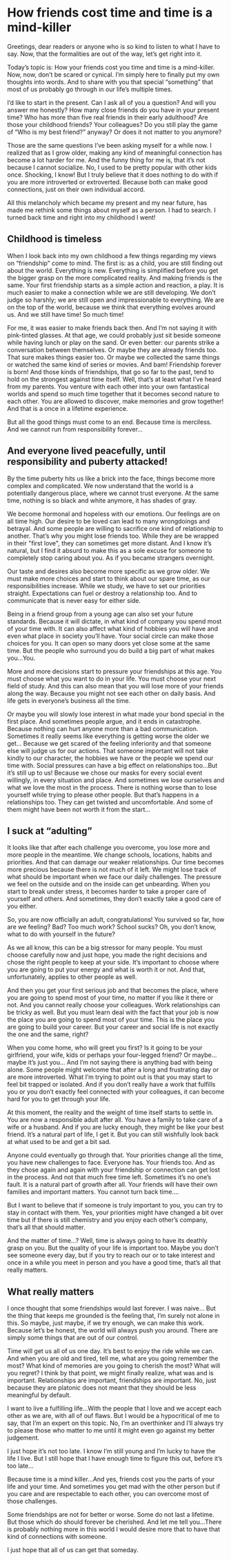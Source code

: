 # How friends cost time and time is a mind-killer

Greetings, dear readers or anyone who is so kind to listen to what I have to say. 
Now, that the formalities are out of the way, let’s get right into it. 

Today’s topic is: How your friends cost you time and time is a mind-killer. Now, now, don’t be scared or cynical. I’m simply here to finally put my own thoughts into words. And to share with you that special “something” that most of us probably go through in our life’s multiple times. 

I’d like to start in the present. Can I ask all of you a question? And will you answer me honestly? How many close friends do you have in your present time? Who has more than five real friends in their early adulthood? Are those your childhood friends? Your colleagues? Do you still play the game of “Who is my best friend?” anyway? Or does it not matter to you anymore? 

Those are the same questions I’ve been asking myself for a while now. 
I realized that as I grow older, making any kind of meaningful connection has become a lot harder for me. And the funny thing for me is, that it’s not because I cannot socialize. No, I used to be pretty popular with other kids once. Shocking, I know! But I truly believe that it does nothing to do with if you are more introverted or extroverted. Because both can make good connections, just on their own individual accord. 

All this melancholy which became my present and my near future, has made me rethink some things about myself as a person. I had to search. I turned back time and right into my childhood I went! 

## Childhood is timeless 

When I look back into my own childhood a few things regarding my views on “friendship” come to mind. The first is: as a child, you are still finding out about the world. Everything is new. Everything is simplified before you get the bigger grasp on the more complicated reality. And making friends is the same. Your first friendship starts as a simple action and reaction, a play. It is much easier to make a connection while we are still developing. We don’t judge so harshly; we are still open and impressionable to everything. We are on the top of the world, because we think that everything evolves around us. And we still have time! So much time! 

For me, it was easier to make friends back then. And I’m not saying it with pink-tinted glasses. At that age, we could probably just sit beside someone while having lunch or play on the sand. Or even better: our parents strike a conversation between themselves. Or maybe they are already friends too. That sure makes things easier too. Or maybe we collected the same things or watched the same kind of series or movies. And bam! Friendship forever is born! And those kinds of friendships, that go so far to the past, tend to hold on the strongest against time itself. Well, that’s at least what I’ve heard from my parents. You venture with each other into your own fantastical worlds and spend so much time together that it becomes second nature to each other. You are allowed to discover, make memories and grow together! And that is a once in a lifetime experience. 

But all the good things must come to an end. Because time is merciless. And we cannot run from responsibility forever… 

## And everyone lived peacefully, until responsibility and puberty attacked! 

By the time puberty hits us like a brick into the face, things become more complex and complicated. We now understand that the world is a potentially dangerous place, where we cannot trust everyone. At the same time, nothing is so black and white anymore, it has shades of gray. 

We become hormonal and hopeless with our emotions. Our feelings are on all time high. Our desire to be loved can lead to many wrongdoings and betrayal. And some people are willing to sacrifice one kind of relationship to another. That’s why you might lose friends too. While they are be wrapped in their "first love", they can sometimes get more distant. And I know it’s natural, but I find it absurd to make this as a sole excuse for someone to completely stop caring about you. As if you became strangers overnight. 

Our taste and desires also become more specific as we grow older. We must make more choices and start to think about our spare time, as our responsibilities increase. While we study, we have to set our priorities straight. Expectations can fuel or destroy a relationship too. And to communicate that is never easy for either side. 

Being in a friend group from a young age can also set your future standards. Because it will dictate, in what kind of company you spend most of your time with. It can also affect what kind of hobbies you will have and even what place in society you’ll have. Your social circle can make those choices for you. It can open so many doors yet close some at the same time. But the people who surround you do build a big part of what makes you…You. 

More and more decisions start to pressure your friendships at this age. You must choose what you want to do in your life. You must choose your next field of study. And this can also mean that you will lose more of your friends along the way. Because you might not see each other on daily basis. And life gets in everyone’s business all the time. 

Or maybe you will slowly lose interest in what made your bond special in the first place. And sometimes people argue, and it ends in catastrophe. Because nothing can hurt anyone more than a bad communication. Sometimes it really seems like everything is getting worse the older we get… Because we get scared of the feeling inferiority and that someone else will judge us for our actions. That someone important will not take kindly to our character, the hobbies we have or the people we spend our time with. Social pressures can have a big effect on relationships too…But it’s still up to us! Because we chose our masks for every social event willingly, in every situation and place. And sometimes we lose ourselves and what we love the most in the process. There is nothing worse than to lose yourself while trying to please other people. But that’s  happens in a relationships too. They can get twisted and uncomfortable. And some of them might have been not worth it from the start… 

## I suck at “adulting” 

It looks like that after each challenge you overcome, you lose more and more people in the meantime. We change schools, locations, habits and priorities. And that can damage our weaker relationships. Our time becomes more precious because there is not much of it left. We might lose track of what should be important when we face our daily challenges. The pressure we feel on the outside and on the inside can get unbearding. When you start to break under stress, it becomes harder to take a proper care of yourself and others. And sometimes, they don’t exactly take a good care of you either. 

So, you are now officially an adult, congratulations! You survived so far, how are we feeling? Bad? Too much work? School sucks? Oh, you don’t know, what to do with yourself in the future? 

As we all know, this can be a big stressor for many people. You must choose carefully now and just hope, you made the right decisions and chose the right people to keep at your side. It’s important to choose where you are going to put your energy and what is worth it or not. And that, unfortunately, applies to other people as well. 

And then you get your first serious job and that becomes the place, where you are going to spend most of your time, no matter if you like it there or not. And you cannot really choose your colleagues. Work relationships can be tricky as well. But you must learn deal with the fact that your job is now the place you are going to spend most of your time. This is the place you are going to build your career. But your career and social life is not exactly the one and the same, right? 

When you come home, who will greet you first? Is it going to be your girlfriend, your wife, kids or perhaps your four-legged friend? Or maybe…maybe it’s just you… And I’m not saying there is anything bad with being alone. Some people might welcome that after a long and frustrating day or are more introverted. What I’m trying to point out is that you may start to feel bit trapped or isolated. And if you don’t really have a work that fulfills you or you don’t exactly feel connected with your colleagues, it can become hard for you to get through your life. 

At this moment, the reality and the weight of time itself starts to settle in. You are now a responsible adult after all. You have a family to take care of a wife or a husband. And if you are lucky enough, they might be like your best friend. It’s a natural part of life, I get it. But you can still wishfully look back at what used to be and get a bit sad. 

Anyone could eventually go through that. Your priorities change all the time, you have new challenges to face.  Everyone has. Your friends too. And as they chose again and again with your friendship or connection can get lost in the process. And not that much free time left. Sometimes it’s no one’s fault. It is a natural part of growth after all. Your friends will have their own families and important matters. You cannot turn back time…. 

But I want to believe that if someone is truly important to you, you can try to stay in contact with them. Yes, your priorities might have changed a bit over time but if there is still chemistry and you enjoy each other’s company, that’s all that should matter. 

And the matter of time…? Well, time is always going to have its deathly grasp on you. But the quality of your life is important too. Maybe you don’t see someone every day, but if you try to reach our or to take interest and once in a while you meet in person and you have a good time, that’s all that really matters. 

## What really matters 

I once thought that some friendships would last forever. I was naive… But the thing that keeps me grounded is the feeling that, I’m surely not alone in this. So maybe, just maybe, if we try enough, we can make this work. Because let’s be honest, the world will always push you around. There are simply some things that are out of our control. 

Time will get us all of us one day. It’s best to enjoy the ride while we can. And when you are old and tired, tell me, what are you going remember the most? What kind of memories are you going to cherish the most? What will you regret? I think by that point, we might finally realize, what was and is important. Relationships are important, friendships are important. No, just because they are platonic does not meant that they should be less meaningful by default. 

I want to live a fulfilling life…With the people that I love and we accept each other as we are, with all of ouf flaws. But I would be a hypocritical of me to say, that I’m an expert on this topic. No, I’m an overthinker and I’ll always try to please those who matter to me until it might even go against my better judgement. 

I just hope it’s not too late. I know I’m still young and I’m lucky to have the life I live. But I still hope that I have enough time to figure this out, before it’s too late… 

Because time is a mind killer…And yes, friends cost you the parts of your life and your time. And sometimes you get mad with the other person but if you care and are respectable to each other, you can overcome most of those challenges. 

Some friendships are not for better or worse. Some do not last a lifetime. But those which do should forever be cherished. And let me tell you…There is probably nothing more in this world I would desire more that to have that kind of connections with someone. 

I just hope that all of us can get that someday. 

